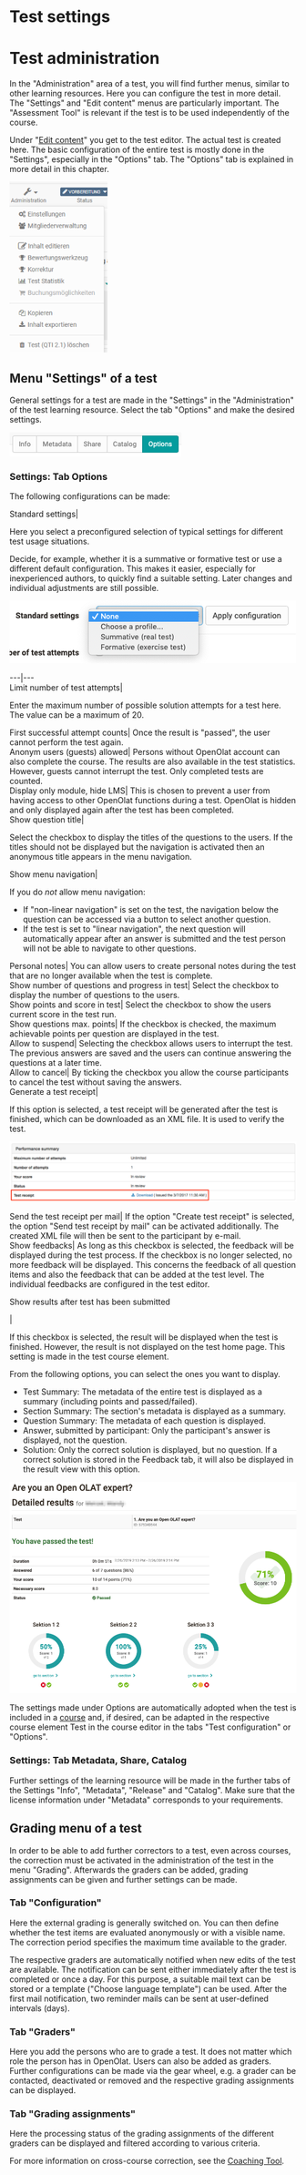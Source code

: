 # Test settings

# Test administration

In the "Administration" area of a test, you will find further menus, similar
to other learning resources. Here you can configure the test in more detail.
The "Settings" and "Edit content" menus are particularly important. The
"Assessment Tool" is relevant if the test is to be used independently of the
course.  

Under "[Edit content](Test_editor_QTI_2.1.md)" you get to the test editor.
The actual test is created here. The basic configuration of the entire test is
mostly done in the "Settings", especially in the "Options" tab. The "Options"
tab is explained in more detail in this chapter.

![](assets/Test_Administration.png)

## Menu "Settings" of a test

General settings for a test are made in the "Settings" in the "Administration"
of the test learning resource. Select the tab "Options" and make the desired
settings.

![](assets/Test_options_EN.png)

### Settings: Tab Options

The following configurations can be made:

Standard settings|

Here you select a preconfigured selection of typical settings for different
test usage situations.

Decide, for example, whether it is a summative or formative test or use a
different default configuration. This makes it easier, especially for
inexperienced authors, to quickly find a suitable setting. Later changes and
individual adjustments are still possible.

![](assets/Test_profile_EN.png)  
  
---|---  
Limit number of test attempts|

Enter the maximum number of possible solution attempts for a test here. The
value can be a maximum of 20.  
  
First successful attempt counts| Once the result is "passed", the user cannot
perform the test again.  
Anonym users (guests) allowed| Persons without OpenOlat account can also
complete the course. The results are also available in the test statistics.
However, guests cannot interrupt the test. Only completed tests are counted.  
Display only module, hide LMS| This is chosen to prevent a user from having
access to other OpenOlat functions during a test. OpenOlat is hidden and only
displayed again after the test has been completed.  
Show question title|

Select the checkbox to display the titles of the questions to the users. If
the titles should not be displayed but the navigation is activated then an
anonymous title appears in the menu navigation.  
  
Show menu navigation|

If you do _not_ allow menu navigation:

  * If "non-linear navigation" is set on the test, the navigation below the question can be accessed via a button to select another question.
  * If the test is set to "linear navigation", the next question will automatically appear after an answer is submitted and the test person will not be able to navigate to other questions.

  
Personal notes| You can allow users to create personal notes during the test
that are no longer available when the test is complete.  
Show number of questions and progress in test| Select the checkbox to display
the number of questions to the users.  
Show points and score in test| Select the checkbox to show the users current
score in the test run.  
Show questions max. points| If the checkbox is checked, the maximum achievable
points per question are displayed in the test.  
Allow to suspend| Selecting the checkbox allows users to interrupt the test.
The previous answers are saved and the users can continue answering the
questions at a later time.  
Allow to cancel| By ticking the checkbox you allow the course participants to
cancel the test without saving the answers.  
Generate a test receipt|

If this option is selected, a test receipt will be generated after the test is
finished, which can be downloaded as an XML file. It is used to verify the
test.

![](assets/test_receipt_EN.png)  
  
Send the test receipt per mail| If the option "Create test receipt" is
selected, the option "Send test receipt by mail" can be activated
additionally. The created XML file will then be sent to the participant by
e-mail.  
Show feedbacks| As long as this checkbox is selected, the feedback will be
displayed during the test process. If the checkbox is no longer selected, no
more feedback will be displayed. This concerns the feedback of all question
items and also the feedback that can be added at the test level. The
individual feedbacks are configured in the test editor.  
  
Show results after test has been submitted

|

If this checkbox is selected, the result will be displayed when the test is
finished. However, the result is not displayed on the test home page. This
setting is made in the test course element.

From the following options, you can select the ones you want to display.

  * Test Summary: The metadata of the entire test is displayed as a summary (including points and passed/failed).
  * Section Summary: The section's metadata is displayed as a summary.
  * Question Summary: The metadata of each question is displayed.
  * Answer, submitted by participant: Only the participant's answer is displayed, not the question.
  * Solution: Only the correct solution is displayed, but no question. If a correct solution is stored in the Feedback tab, it will also be displayed in the result view with this option.

  

![](assets/Test_results_EN.png)  
  
The settings made under Options are automatically adopted when the test is
included in a [course](Tests+at+course+level.html) and, if desired, can be
adapted in the respective course element Test in the course editor in the tabs
"Test configuration" or "Options".

### Settings: Tab Metadata, Share, Catalog

Further settings of the learning resource will be made in the further tabs of
the Settings "Info", "Metadata", "Release" and "Catalog". Make sure that the
license information under "Metadata" corresponds to your requirements.

## Grading menu of a test

In order to be able to add further correctors to a test, even across courses,
the correction must be activated in the administration of the test in the menu
"Grading". Afterwards the graders can be added, grading assignments can be
given and further settings can be made.

### Tab "Configuration"

Here the external grading is generally switched on. You can then define
whether the test items are evaluated anonymously or with a visible name. The
correction period specifies the maximum time available to the grader.

The respective graders are automatically notified when new edits of the test
are available. The notification can be sent either immediately after the test
is completed or once a day. For this purpose, a suitable mail text can be
stored or a template ("Choose language template") can be used. After the first
mail notification, two reminder mails can be sent at user-defined intervals
(days).

### Tab "Graders"

Here you add the persons who are to grade a test. It does not matter which
role the person has in OpenOlat. Users can also be added as graders. Further
configurations can be made via the gear wheel, e.g. a grader can be contacted,
deactivated or removed and the respective grading assignments can be
displayed.

### Tab "Grading assignments"

Here the processing status of the grading assignments of the different graders
can be displayed and filtered according to various criteria.

For more information on cross-course correction, see the [Coaching
Tool](Coaching.html).

  

